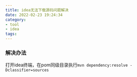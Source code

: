 ```yaml
---
title: idea无法下载源码问题解决
date: 2022-02-23 19:24:34
category: 
- tool
- idea
tags:
---
```


### 解决办法

打开idea终端，在pom同级目录执行`mvn dependency:resolve -Dclassifier=sources`
